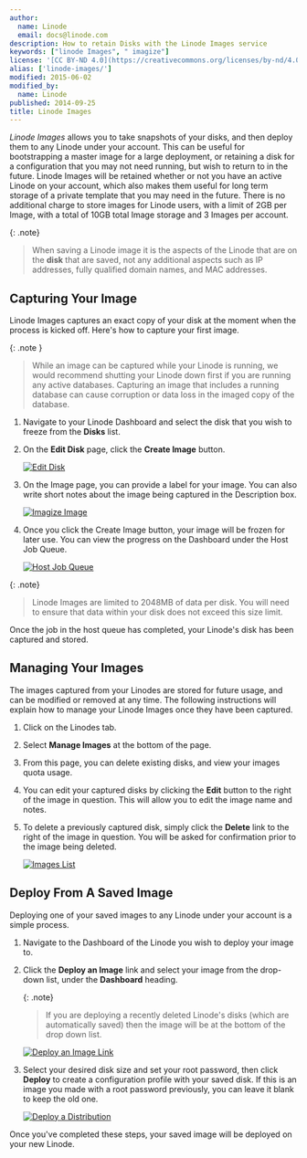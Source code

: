 ```yaml
---
author:
  name: Linode
  email: docs@linode.com
description: How to retain Disks with the Linode Images service
keywords: ["linode Images", " imagize"]
license: '[CC BY-ND 4.0](https://creativecommons.org/licenses/by-nd/4.0)'
alias: ['linode-images/']
modified: 2015-06-02
modified_by:
  name: Linode
published: 2014-09-25
title: Linode Images
---
```


*Linode Images* allows you to take snapshots of your disks, and then deploy them to any Linode under your account. This can be useful for bootstrapping a master image for a large deployment, or retaining a disk for a configuration that you may not need running, but wish to return to in the future. Linode Images will be retained whether or not you have an active Linode on your account, which also makes them useful for long term storage of a private template that you may need in the future. There is no additional charge to store images for Linode users, with a limit of 2GB per Image, with a total of 10GB total Image storage and 3 Images per account.

{: .note}
>
>When saving a Linode image it is the aspects of the Linode that are on the **disk** that are saved, not any additional aspects such as IP addresses, fully qualified domain names, and MAC addresses.

## Capturing Your Image

Linode Images captures an exact copy of your disk at the moment when the process is kicked off. Here's how to capture your first image.

 {: .note }
 >While an image can be captured while your Linode is running, we would recommend shutting your Linode down first if you are running any active databases. Capturing an image that includes a running database can cause corruption or data loss in the imaged copy of the database.

1.  Navigate to your Linode Dashboard and select the disk that you wish to freeze from the **Disks** list.

2.  On the **Edit Disk** page, click the **Create Image** button.

	[![Edit Disk](/docs/assets/edit-disk-image.png)](/docs/assets/edit-disk-image.png)

3.  On the Image page, you can provide a label for your image. You can also write short notes about the image being captured in the Description box.

	[![Imagize Image](/docs/assets/imagize-image.png)](/docs/assets/imagize-image.png)

4.  Once you click the Create Image button, your image will be frozen for later use. You can view the progress on the Dashboard under the Host Job Queue.

	[![Host Job Queue](/docs/assets/host-job-queue.png)](/docs/assets/host-job-queue.png)

 {: .note}
>Linode Images are limited to 2048MB of data per disk.  You will need to ensure that data within your disk does not exceed this size limit.

Once the job in the host queue has completed, your Linode's disk has been captured and stored.

## Managing Your Images

The images captured from your Linodes are stored for future usage, and can be modified or removed at any time.  The following instructions will explain how to manage your Linode Images once they have been captured.

1.  Click on the Linodes tab.

2.  Select **Manage Images** at the bottom of the page.

3.  From this page, you can delete existing disks, and view your images quota usage.

4.  You can edit your captured disks by clicking the **Edit** button to the right of the image in question.  This will allow you to edit the image name and notes.

4.  To delete a previously captured disk, simply click the **Delete** link to the right of the image in question.  You will be asked for confirmation prior to the image being deleted.

	[![Images List](/docs/assets/images-list.png)](/docs/assets/images-list.png)

## Deploy From A Saved Image

Deploying one of your saved images to any Linode under your account is a simple process.

1.  Navigate to the Dashboard of the Linode you wish to deploy your image to.

2.  Click the **Deploy an Image** link and select your image from the drop-down list, under the **Dashboard** heading.

    {: .note}
    >If you are deploying a recently deleted Linode's disks (which are automatically saved) then the image will be at   the bottom of the drop down list.

    [![Deploy an Image Link](/docs/assets/deploy-an-image2.png)](/docs/assets/deploy-an-image2.png)

3.  Select your desired disk size and set your root password, then click **Deploy** to create a configuration profile with your saved disk. If this is an image you made with a root password previously, you can leave it blank to keep the old one.

    [![Deploy a Distribution](/docs/assets/deploy-a-distro.png)](/docs/assets/deploy-a-distro.png)

Once you've completed these steps, your saved image will be deployed on your new Linode.

